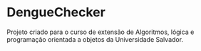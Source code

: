 # DengueChecker

Projeto criado para o curso de extensão de Algoritmos, lógica e programação orientada a objetos da Universidade Salvador.
